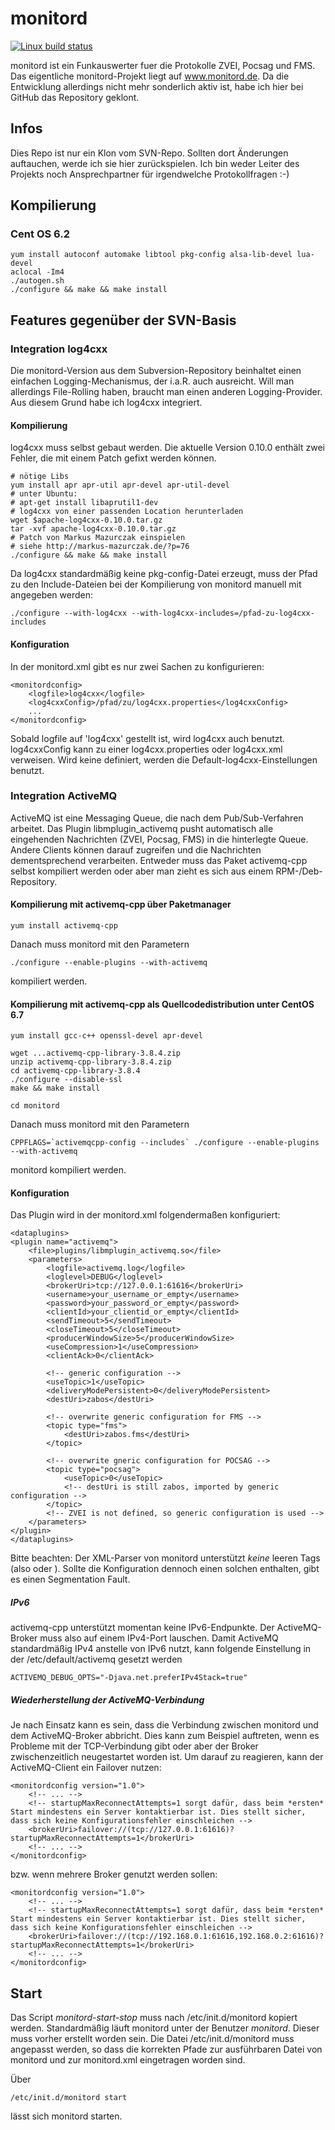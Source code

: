# monitord

[![Linux build status](https://travis-ci.org/pgollor/monitord.svg)](https://travis-ci.org/pgollor/monitord)

monitord ist ein Funkauswerter fuer die Protokolle ZVEI, Pocsag und FMS.
Das eigentliche monitord-Projekt liegt auf www.monitord.de.
Da die Entwicklung allerdings nicht mehr sonderlich aktiv ist, habe ich hier bei GitHub das Repository geklont.

## Infos
Dies Repo ist nur ein Klon vom SVN-Repo. Sollten dort Änderungen auftauchen, werde ich sie hier zurückspielen.
Ich bin weder Leiter des Projekts noch Ansprechpartner für irgendwelche Protokollfragen :-)

## Kompilierung
### Cent OS 6.2

	yum install autoconf automake libtool pkg-config alsa-lib-devel lua-devel
	aclocal -Im4
	./autogen.sh
	./configure && make && make install

## Features gegenüber der SVN-Basis
### Integration log4cxx
Die monitord-Version aus dem Subversion-Repository beinhaltet einen einfachen Logging-Mechanismus, der i.a.R. auch ausreicht.
Will man allerdings File-Rolling haben, braucht man einen anderen Logging-Provider.
Aus diesem Grund habe ich log4cxx integriert.

#### Kompilierung
log4cxx muss selbst gebaut werden. Die aktuelle Version 0.10.0 enthält zwei Fehler, die mit einem Patch gefixt werden können.

	# nötige Libs
	yum install apr apr-util apr-devel apr-util-devel
	# unter Ubuntu:
	# apt-get install libaprutil1-dev
	# log4cxx von einer passenden Location herunterladen
	wget $apache-log4cxx-0.10.0.tar.gz
	tar -xvf apache-log4cxx-0.10.0.tar.gz
	# Patch von Markus Mazurczak einspielen
	# siehe http://markus-mazurczak.de/?p=76
	./configure && make && make install

Da log4cxx standardmäßig keine pkg-config-Datei erzeugt, muss der Pfad zu den Include-Dateien bei der Kompilierung von monitord manuell mit angegeben werden:

	./configure --with-log4cxx --with-log4cxx-includes=/pfad-zu-log4cxx-includes

#### Konfiguration
In der monitord.xml gibt es nur zwei Sachen zu konfigurieren:

	<monitordconfig>
		<logfile>log4cxx</logfile>
		<log4cxxConfig>/pfad/zu/log4cxx.properties</log4cxxConfig>
		...
	</monitordconfig>

Sobald logfile auf 'log4cxx' gestellt ist, wird log4cxx auch benutzt. log4cxxConfig kann zu einer log4cxx.properties oder log4cxx.xml verweisen. Wird keine definiert, werden die Default-log4cxx-Einstellungen benutzt.

### Integration ActiveMQ
ActiveMQ ist eine Messaging Queue, die nach dem Pub/Sub-Verfahren arbeitet.
Das Plugin libmplugin_activemq pusht automatisch alle eingehenden Nachrichten (ZVEI, Pocsag, FMS) in die hinterlegte Queue.
Andere Clients können darauf zugreifen und die Nachrichten dementsprechend verarbeiten.
Entweder muss das Paket activemq-cpp selbst kompiliert werden oder aber man zieht es sich aus einem RPM-/Deb-Repository.

#### Kompilierung mit activemq-cpp über Paketmanager

	yum install activemq-cpp

Danach muss monitord mit den Parametern

	./configure --enable-plugins --with-activemq

kompiliert werden.


#### Kompilierung mit activemq-cpp als Quellcodedistribution unter CentOS 6.7

	yum install gcc-c++ openssl-devel apr-devel

	wget ...activemq-cpp-library-3.8.4.zip
	unzip activemq-cpp-library-3.8.4.zip
	cd activemq-cpp-library-3.8.4
	./configure --disable-ssl
	make && make install

	cd monitord

Danach muss monitord mit den Parametern

	CPPFLAGS=`activemqcpp-config --includes` ./configure --enable-plugins --with-activemq

monitord kompiliert werden.
	
#### Konfiguration
Das Plugin wird in der monitord.xml folgendermaßen konfiguriert:

	<dataplugins>
	<plugin name="activemq">
		<file>plugins/libmplugin_activemq.so</file>
		<parameters>
			<logfile>activemq.log</logfile>
			<loglevel>DEBUG</loglevel>
			<brokerUri>tcp://127.0.0.1:61616</brokerUri>
			<username>your_username_or_empty</username>
			<password>your_password_or_empty</password>
			<clientId>your_clientid_or_empty</clientId>
			<sendTimeout>5</sendTimeout>
			<closeTimeout>5</closeTimeout>
			<producerWindowSize>5</producerWindowSize>
			<useCompression>1</useCompression>
			<clientAck>0</clientAck>

			<!-- generic configuration -->
			<useTopic>1</useTopic>
			<deliveryModePersistent>0</deliveryModePersistent>
			<destUri>zabos</destUri>

			<!-- overwrite generic configuration for FMS -->
			<topic type="fms">
				<destUri>zabos.fms</destUri>
			</topic>

			<!-- overwrite gneric configuration for POCSAG -->
			<topic type="pocsag">
				<useTopic>0</useTopic>
				<!-- destUri is still zabos, imported by generic configuration -->
			</topic>
			<!-- ZVEI is not defined, so generic configuration is used -->
		</parameters>
	</plugin>
	</dataplugins> 

Bitte beachten: Der XML-Parser von monitord unterstützt *keine* leeren Tags (also <tag/> oder <tag></tag>). Sollte die Konfiguration dennoch einen solchen enthalten, gibt es einen Segmentation Fault.

##### IPv6
activemq-cpp unterstützt momentan keine IPv6-Endpunkte. Der ActiveMQ-Broker muss also auf einem IPv4-Port lauschen. Damit ActiveMQ standardmäßig IPv4 anstelle von IPv6 nutzt, kann folgende Einstellung in der /etc/default/activemq gesetzt werden

	ACTIVEMQ_DEBUG_OPTS="-Djava.net.preferIPv4Stack=true"

##### Wiederherstellung der ActiveMQ-Verbindung
Je nach Einsatz kann es sein, dass die Verbindung zwischen monitord und dem ActiveMQ-Broker abbricht. Dies kann zum Beispiel auftreten, wenn es Probleme mit der TCP-Verbindung gibt oder aber der Broker zwischenzeitlich neugestartet worden ist.
Um darauf zu reagieren, kann der ActiveMQ-Client ein Failover nutzen:

	<monitordconfig version="1.0">
		<!-- ... -->
		<!-- startupMaxReconnectAttempts=1 sorgt dafür, dass beim *ersten* Start mindestens ein Server kontaktierbar ist. Dies stellt sicher, dass sich keine Konfigurationsfehler einschleichen -->
		<brokerUri>failover://(tcp://127.0.0.1:61616)?startupMaxReconnectAttempts=1</brokerUri>
		<!-- ... -->
	</monitordconfig>

bzw. wenn mehrere Broker genutzt werden sollen:

	<monitordconfig version="1.0">
		<!-- ... -->
		<!-- startupMaxReconnectAttempts=1 sorgt dafür, dass beim *ersten* Start mindestens ein Server kontaktierbar ist. Dies stellt sicher, dass sich keine Konfigurationsfehler einschleichen -->
		<brokerUri>failover://(tcp://192.168.0.1:61616,192.168.0.2:61616)?startupMaxReconnectAttempts=1</brokerUri>
		<!-- ... -->
	</monitordconfig>

## Start
Das Script *monitord-start-stop* muss nach /etc/init.d/monitord kopiert werden. Standardmäßig läuft monitord unter der Benutzer *monitord*. Dieser muss vorher erstellt worden sein.
Die Datei /etc/init.d/monitord muss angepasst werden, so dass die korrekten Pfade zur ausführbaren Datei von monitord und zur monitord.xml eingetragen worden sind.


Über
	
	/etc/init.d/monitord start

lässt sich monitord starten.
